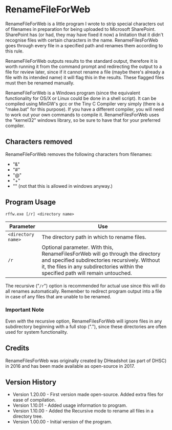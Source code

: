 # RenameFileForWeb

RenameFileForWeb is a little program I wrote to strip special characters out of filenames in preparation for being uploaded to Microsoft SharePoint.  SharePoint has (or had, they may have fixed it now) a linitation that it didn't recognise files with certain characters in the name.  RenameFilesForWeb goes through every file in a specified path and renames them according to this rule.

RenameFileForWeb outputs results to the standard output, therefore it is worth running it from the command prompt and redirecting the output to a file for review later, since if it cannot rename a file (maybe there's already a file with its intended name) it will flag this in the results.  These flagged files must then be renamed manually.

RenameFileForWeb is a Windows program (since the equivalent functionality for OS/X or Linux could be done in a shell script).  It can be compiled using MinGW's gcc or the Tiny C Compiler very simply (there is a "make.bat" for this purpose).  If you have a different compiler, you will need to work out your own commands to compile it.  RenameFilesForWeb uses the "kernel32" windows library, so be sure to have that for your preferred compiler.

## Characters removed

RenameFileForWeb removes the following characters from filenames:

* "&"
* "#"
* "@"
* "+"
* "\" (not that this is allowed in windows anyway.)

## Program Usage

`rffw.exe [/r] <directory name>`

Parameter | Use
--------- | ---
`<directory name>` | The directory path in which to rename files.
`/r` | Optional parameter.  With this, RenameFilesForWeb will go through the directory and specified subdirectories recursively.  Without it, the files in any subdirectories within the specified path will remain untouched.

The recursive ("`/r`") option is recommended for actual use since this will do all renames automatically.  Remember to redirect program output into a file in case of any files that are unable to be renamed.

### Important Note

Even _with_ the recursive option, RenameFilesForWeb will ignore files in any subdirectory beginning with a full stop ("."), since these directories are often used for system functionality.

## Credits

RenameFilesForWeb was originally created by DHeadshot (as part of DHSC) in 2016 and has been made available as open-source in 2017.

## Version History

* Version 1.20.00 - First version made open-source.  Added extra files for ease of compilation.
* Version 1.10.01 - Added usage information to program.
* Version 1.10.00 - Added the Recursive mode to rename all files in a directory tree.
* Version 1.00.00 - Initial version of the program.
